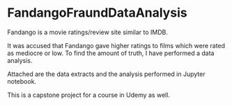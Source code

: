# FandangoFraundDataAnalysis

Fandango is a movie ratings/review site similar to IMDB.

It was accused that Fandango gave higher ratings to films which were rated as mediocre or low. To find the amount of truth, I have performed a data analysis.

Attached are the data extracts and the analysis performed in Jupyter notebook.

This is a capstone project for a course in Udemy as well.


